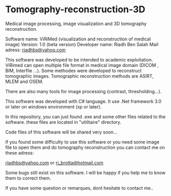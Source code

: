 Tomography-reconstruction-3D
============================

Medical image processing, image visualization and 3D tomography reconstruction.

Software name: ViRiMed (visualization and reconstruction of medical image)
Version: 1.0 (beta version)
Developer name: Riadh Ben Salah
Mail adress: riadhbs@yahoo.com



This software was developed to be intended to academic exploitation.
ViRimed can open multiple file format in medical image domain (DICOM , BIM, Interfile ...).
Some methodes were developed to reconstruct tomographic images. Tomographic reconstruction methods are ASIRT, MLEM and OSEM.

There are also many tools for image processing (contrast, thresholding...).

This software was developed with C# language. It use .Net framework 3.0 or later on windows environment (xp or later).

In this repository, you can just found .exe and some other files related to the software. these files are located in "utilitaire" directory.

Code files of this software will be shared very soon...

If you found some difficulty to use this software or you need some image file to open them and do tomography reconstruction you can contact me on these adress:

riadhbs@yahoo.com
or
ri_brotta@hotmail.com

Some bugs still exist on this software. I will be happy if you help me to know them to correct them.

If you have some question or remarques, dont hesitate to contact me..
